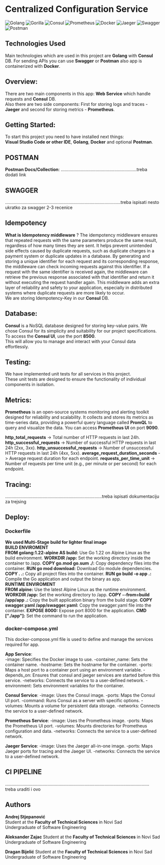 # Centralized Configuration Service
![Golang](https://img.shields.io/badge/Go-blue?logo=go&logoColor=white)
![Gorilla](https://img.shields.io/badge/Gorilla-yellow?logo=go&logoColor=white)
![Consul](https://img.shields.io/badge/Consul-pink?logo=consul&logoColor=white)
![Prometheus](https://img.shields.io/badge/Prometheus-orange?logo=prometheus&logoColor=white)
![Docker](https://img.shields.io/badge/Docker-blue?logo=docker&logoColor=white)
![Jaeger](https://img.shields.io/badge/Jaeger-black?logo=jaeger&logoColor=white)
![Swagger](https://img.shields.io/badge/Swagger-green?logo=swagger&logoColor=white)
![Postman](https://img.shields.io/badge/Postman-orange?logo=postman&logoColor=black)

## Technologies Used
Main technologies which are used in this project are **Golang** with **Consul** DB. For sending APIs you can use **Swagger** or **Postman** also app is containerized with **Docker**.

## Overview:  
There are two main components in this app: **Web Service** which handle requests and **Consul** DB.  
Also there are two side components: First for storing logs and traces - **Jaeger** and second for storing metrics - **Prometheus**. 

## Getting Started:  
To start this project you need to have installed next things:  
**Visual Studio Code or other IDE**, **Golang**, **Docker** and optional **Postman**.

## POSTMAN
**Postman Docs/Collection**: .............................................................treba dodati link

## SWAGGER
.............................................................................................treba ispisati nesto ukratko za swagger 2-3 recenice

## Idempotency  
**What is Idempotency middleware** ? The idempotency middleware ensures that repeated requests with the same parameters produce the same result, regardless of how many times they are sent. It helps prevent unintended side effects caused by duplicate requests, such as duplicate charges in a payment system or duplicate updates in a database. By generating and storing a unique identifier for each request and its corresponding response, the middleware can check incoming requests against this identifier. If a request with the same identifier is received again, the middleware can retrieve the previous response associated with that identifier and return it without executing the request handler again. This middleware adds an extra layer of reliability and safety to your application, especially in distributed systems where duplicate requests are more likely to occur.  
We are storing Idempotency-Key in our **Consul** DB.  

## Database:  
**Consul** is a NoSQL database designed for storing key-value pairs. We chose Consul for its simplicity and suitability for our project specifications. To access the **Consul UI**, use the port **8500**.  
This will allow you to manage and interact with your Consul data effortlessly.

## Testing:  
We have implemented unit tests for all services in this project.  
These unit tests are designed to ensure the functionality of individual components in isolation.  

## Metrics:
**Prometheus** is an open-source systems monitoring and alerting toolkit designed for reliability and scalability. It collects and stores its metrics as time-series data, providing a powerful query language called **PromQL** to query and visualize the data. You can access **Prometheus UI** on port **9090**.  

**http_total_requests** -> Total number of HTTP requests in last 24h.
**http_successful_requests** -> Number of successful HTTP requests in last 24h (2xx, 3xx).
**http_unsuccessful_requests** -> Number of unsuccessful HTTP requests in last 24h (4xx, 5xx).
**average_request_duration_seconds** -> Average request duration for each endpoint. 
**requests_per_time_unit** -> Number of requests per time unit (e.g., per minute or per second) for each endpoint.



## Tracing:  
..............................................................................treba ispisati dokumentaciju za trejsing



## Deploy:  

### Dockerfile  
**We used Multi-Stage build for lighter final image**  
**BUILD ENVIROMENT**  
**FROM golang:1.22-alpine AS build:** Use Go 1.22 on Alpine Linux as the build environment.
**WORKDIR /app:** Set the working directory inside the container to /app.
**COPY go.mod go.sum ./:** Copy dependency files into the container.
**RUN go mod download:** Download Go module dependencies.
**COPY . .:** Copy all project files into the container.
**RUN go build -o app .:** Compile the Go application and output the binary as app.  
**RUNTIME ENVIROMENT**  
**FROM alpine:** Use the latest Alpine Linux as the runtime environment.
**WORKDIR /app:** Set the working directory to /app.
**COPY --from=build /app/app .:** Copy the built application binary from the build stage.
**COPY swagger.yaml /app/swagger.yaml:** Copy the swagger.yaml file into the container.
**EXPOSE 8000:** Expose port 8000 for the application.
**CMD ["./app"]:** Set the command to run the application.


### docker-compose.yml  
This docker-compose.yml file is used to define and manage the services required for app.  

**App Service**:  
-image: Specifies the Docker image to use.
-container_name: Sets the container name.
-hostname: Sets the hostname for the container.
-ports: Maps a host port to a container port using an environment variable.
-depends_on: Ensures that consul and jaeger services are started before this service.
-networks: Connects the service to a user-defined network.
-environment: Sets environment variables for the container.  

**Consul Service**:
-image: Uses the Consul image.
-ports: Maps the Consul UI port.
-command: Runs Consul as a server with specific options.
-volumes: Mounts a volume for persistent data storage.
-networks: Connects the service to a user-defined network.

**Prometheus Service**:
-image: Uses the Prometheus image.
-ports: Maps the Prometheus UI port.
-volumes: Mounts directories for Prometheus configuration and data.
-networks: Connects the service to a user-defined network.

**Jaeger Service**:
-image: Uses the Jaeger all-in-one image.
-ports: Maps Jaeger ports for tracing and the Jaeger UI.
-networks: Connects the service to a user-defined network.  

## CI PIPELINE
.................................................................................................................... treba uraditi i ovo 

## Authors

**Andrej Stjepanović**  
Student at the **Faculty of Technical Sciences** in Novi Sad  
Undergraduate of Software Engineering

**Aleksander Zajac**
Student at the **Faculty of Technical Sciences** in Novi Sad
Undergraduate of Software Engineering  

**Dragan Bijelić**
Student at the **Faculty of Technical Sciences** in Novi Sad
Undergraduate of Software Engineering 
